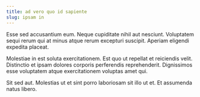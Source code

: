 ```yaml
---
title: ad vero quo id sapiente
slug: ipsam in
---
```


Esse sed accusantium eum. Neque cupiditate nihil aut nesciunt. Voluptatem sequi rerum qui at minus atque rerum excepturi suscipit. Aperiam eligendi expedita placeat.

Molestiae in est soluta exercitationem. Est quo ut repellat et reiciendis velit. Distinctio et ipsam dolores corporis perferendis reprehenderit. Dignissimos esse voluptatem atque exercitationem voluptas amet qui.

Sit sed aut. Molestias ut et sint porro laboriosam sit illo ut et. Et assumenda natus libero.
